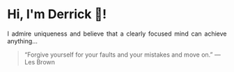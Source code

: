 # Hi, I'm Derrick 👋!
<p align="justify">I admire uniqueness and believe that a clearly focused mind can achieve anything...</p> 
<!-- #quote-start -->
<blockquote>&ldquo;Forgive yourself for your faults and your mistakes and move on.&rdquo; &mdash; <footer>Les Brown</footer></blockquote>
<!-- #quote-end -->

